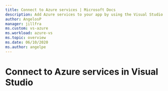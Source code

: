 ```yaml
---
title: Connect to Azure services | Microsoft Docs
description: Add Azure services to your app by using the Visual Studio Connected Services
author: AngelosP
manager: jillfra
ms.custom: vs-azure
ms.workload: azure-vs
ms.topic: overview
ms.date: 06/10/2020
ms.author: angelpe
---
```

# Connect to Azure services in Visual Studio

